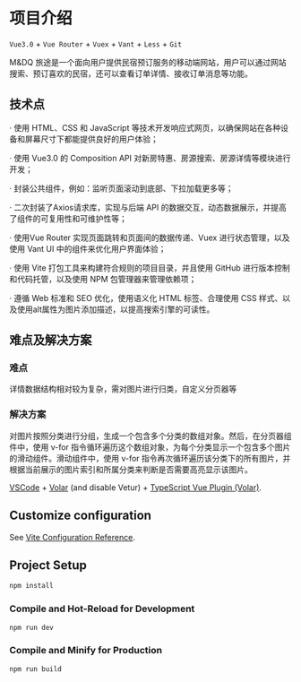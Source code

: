 # 项目介绍

`Vue3.0` + `Vue Router` + `Vuex` + `Vant` + `Less` + `Git`

M&DQ 旅途是一个面向用户提供民宿预订服务的移动端网站，用户可以通过网站搜索、预订喜欢的民宿，还可以查看订单详情、接收订单消息等功能。

## 技术点

· 使用 HTML、CSS 和 JavaScript 等技术开发响应式网页，以确保网站在各种设备和屏幕尺寸下都能提供良好的用户体验；

· 使用 Vue3.0 的 Composition API 对新房特惠、房源搜索、房源详情等模块进行开发；

· 封装公共组件，例如：监听页面滚动到底部、下拉加载更多等；

· 二次封装了Axios请求库，实现与后端 API 的数据交互，动态数据展示，并提高了组件的可复用性和可维护性等；

· 使用Vue Router 实现页面跳转和页面间的数据传递、Vuex 进行状态管理，以及使用 Vant UI 中的组件来优化用户界面体验；

· 使用 Vite 打包工具来构建符合规则的项目目录，并且使用 GitHub 进行版本控制和代码托管，以及使用 NPM 包管理器来管理依赖项；

· 遵循 Web 标准和 SEO 优化，使用语义化 HTML 标签、合理使用 CSS 样式、以及使用alt属性为图片添加描述，以提高搜索引擎的可读性。

## 难点及解决方案
### 难点
详情数据结构相对较为复杂，需对图片进行归类，自定义分页器等
### 解决方案
对图片按照分类进行分组，生成一个包含多个分类的数组对象。然后，在分页器组件中，使用 v-for 指令循环遍历这个数组对象，为每个分类显示一个包含多个图片的滑动组件。滑动组件中，使用 v-for 指令再次循环遍历该分类下的所有图片，并根据当前展示的图片索引和所属分类来判断是否需要高亮显示该图片。


[VSCode](https://code.visualstudio.com/) + [Volar](https://marketplace.visualstudio.com/items?itemName=Vue.volar) (and disable Vetur) + [TypeScript Vue Plugin (Volar)](https://marketplace.visualstudio.com/items?itemName=Vue.vscode-typescript-vue-plugin).

## Customize configuration

See [Vite Configuration Reference](https://vitejs.dev/config/).

## Project Setup

```sh
npm install
```

### Compile and Hot-Reload for Development

```sh
npm run dev
```

### Compile and Minify for Production

```sh
npm run build
```

